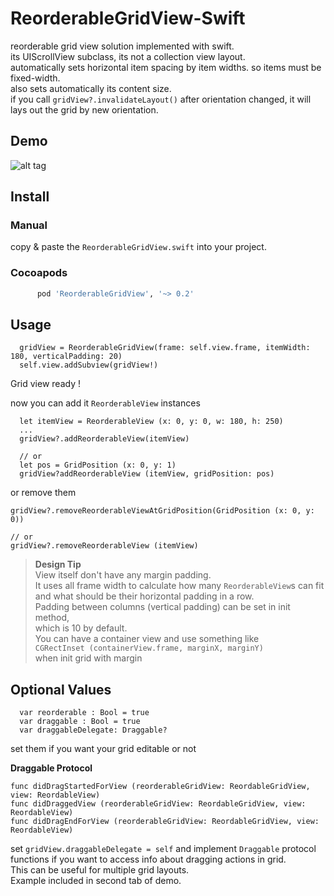 ReorderableGridView-Swift
=======================

reorderable grid view solution implemented with swift. <br>
its UIScrollView subclass, its not a collection view layout.<br>
automatically sets horizontal item spacing by item widths. so items must be fixed-width.<br>
also sets automatically its content size. <br>
if you call `gridView?.invalidateLayout()` after orientation changed, it will lays out the grid by new orientation.


Demo
----

![alt tag](https://raw.githubusercontent.com/cemolcay/ReordableGridView-Swift/master/demo.gif)

Install
-------

### Manual  
copy & paste the `ReorderableGridView.swift` into your project. <br>

### Cocoapods

``` ruby
      pod 'ReorderableGridView', '~> 0.2'
```

Usage
-----

      gridView = ReorderableGridView(frame: self.view.frame, itemWidth: 180, verticalPadding: 20)
      self.view.addSubview(gridView!)

Grid view ready !

now you can add it `ReorderableView` instances 
      
      let itemView = ReorderableView (x: 0, y: 0, w: 180, h: 250)
      ...
      gridView?.addReorderableView(itemView)
      
      // or
      let pos = GridPosition (x: 0, y: 1)
      gridView?addReorderableView (itemView, gridPosition: pos)



or  remove them

    gridView?.removeReorderableViewAtGridPosition(GridPosition (x: 0, y: 0))
    
    // or
    gridView?.removeReorderableView (itemView)


> **Design Tip**  
> View itself don't have any margin padding.  
> It uses all frame width to calculate how many `ReorderableView`s can fit and
> what should be their horizontal padding in a row.   
> Padding between columns (vertical padding) can be set in init method,    
> which is 10 by default.  
> You can have a container view and use something like   
> `CGRectInset (containerView.frame, marginX, marginY)`  
> when init grid with margin



Optional Values
---------------

      var reorderable : Bool = true
      var draggable : Bool = true
      var draggableDelegate: Draggable?

set them if you want your grid editable or not

**Draggable Protocol**

    func didDragStartedForView (reorderableGridView: ReordableGridView, view: ReordableView)
    func didDraggedView (reorderableGridView: ReordableGridView, view: ReordableView)
    func didDragEndForView (reorderableGridView: ReordableGridView, view: ReordableView)


set `gridView.draggableDelegate = self` and implement `Draggable` protocol functions if you want to access info about dragging actions in grid.   
This can be useful for multiple grid layouts.  
Example included in second tab of demo.
